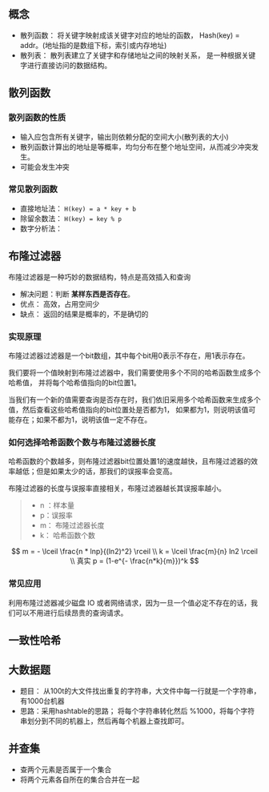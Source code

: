 
## 概念

- 散列函数： 将关键字映射成该关键字对应的地址的函数， Hash(key) = addr。(地址指的是数组下标，索引或内存地址)
- 散列表： 散列表建立了关键字和存储地址之间的映射关系， 是一种根据关键字进行直接访问的数据结构。

## 散列函数
### 散列函数的性质

- 输入应包含所有关键字，输出则依赖分配的空间大小(散列表的大小)
- 散列函数计算出的地址是等概率，均匀分布在整个地址空间，从而减少冲突发生。
- 可能会发生冲突

### 常见散列函数

- 直接地址法： `H(key) = a * key + b`
- 除留余数法： `H(key) = key % p`
- 数字分析法： 


## 布隆过滤器

布隆过滤器是一种巧妙的数据结构，特点是高效插入和查询

- 解决问题：判断 **某样东西是否存在**。 
- 优点： 高效，占用空间少
- 缺点： 返回的结果是概率的，不是确切的

### 实现原理

布隆过滤器过滤器是一个bit数组，其中每个bit用0表示不存在，用1表示存在。

我们要将一个值映射到布隆过滤器中，我们需要使用多个不同的哈希函数生成多个哈希值， 并将每个哈希值指向的bit位置1。 

当我们有一个新的值需要查询是否存在时，我们依旧采用多个哈希函数来生成多个值，然后查看这些哈希值指向的bit位置处是否都为1， 如果都为1，则说明该值可能存在；如果不都为1，说明该值一定不存在。 

### 如何选择哈希函数个数与布隆过滤器长度

哈希函数的个数越多，则布隆过滤器bit位置处置1的速度越快，且布隆过滤器的效率越低；但是如果太少的话，那我们的误报率会变高。

布隆过滤器的长度与误报率直接相关，布隆过滤器越长其误报率越小。

> - n ：样本量
> - p：误报率
> - m： 布隆过滤器长度
> - k： 哈希函数个数

$$
m = - \lceil \frac{n * lnp}{(ln2)^2} \rceil \\
k =  \lceil  \frac{m}{n} ln2 \rceil \\
真实 p =  (1-e^{- \frac{n*k}{m}})^k
$$

### 常见应用

利用布隆过滤器减少磁盘 IO 或者网络请求，因为一旦一个值必定不存在的话，我们可以不用进行后续昂贵的查询请求。


## 一致性哈希



## 大数据题

- 题目： 从100t的大文件找出重复的字符串，大文件中每一行就是一个字符串， 有1000台机器
- 思路：采用hashtable的思路； 将每个字符串转化然后 %1000，将每个字符串划分到不同的机器上，然后再每个机器上查找即可。


## 并查集

- 查两个元素是否属于一个集合
- 将两个元素各自所在的集合合并在一起